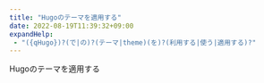 ```yaml
---
title: "Hugoのテーマを適用する"
date: 2022-08-19T11:39:32+09:00
expandHelp:
 - "({qHugo})?(で|の)?(テーマ|theme)(を)?(利用する|使う|適用する)?"
---
```


Hugoのテーマを適用する
